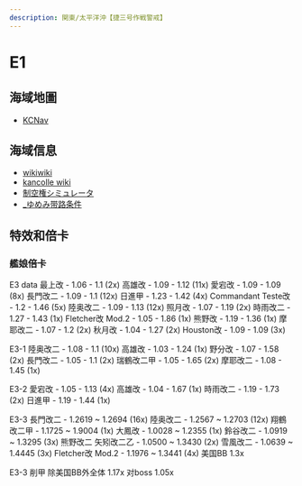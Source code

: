 ```yaml
---
description: 関東/太平洋沖【捷三号作戦警戒】
---
```


# E1

## 海域地圖

* [KCNav](https://tsunkit.net/nav/#/53-3)

## 海域信息

* [wikiwiki](https://wikiwiki.jp/kancolle/%E7%99%BA%E4%BB%A4%EF%BC%81%E3%80%8C%E6%8D%B7%E4%B8%89%E5%8F%B7%E4%BD%9C%E6%88%A6%E8%AD%A6%E6%88%92%E3%80%8D/E3)
* [kancolle wiki](https://en.kancollewiki.net/Winter_2022_Event/Main_Operation#E-3)
* [制空権シミュレータ](https://noro6.github.io/kcTools/simulator/)
* [_ゆめみ带路条件](https://bbs.nga.cn/read.php?pid=590746976&opt=128)

## 特效和倍卡

### 艦娘倍卡

E3 data
最上改 - 1.06 - 1.1 (2x)
高雄改 - 1.09 - 1.12 (11x)
愛宕改 - 1.09 - 1.09 (8x)
長門改二 - 1.09 - 1.1 (12x)
日進甲 - 1.23 - 1.42 (4x)
Commandant Teste改 - 1.2 - 1.46 (5x)
陸奥改二 - 1.09 - 1.13 (12x)
照月改 - 1.07 - 1.19 (2x)
時雨改二 - 1.27 - 1.43 (1x)
Fletcher改 Mod.2 - 1.05 - 1.86 (1x)
熊野改 - 1.19 - 1.36 (1x)
摩耶改二 - 1.07 - 1.2 (2x)
秋月改 - 1.04 - 1.27 (2x)
Houston改 - 1.09 - 1.09 (3x)

E3-1
陸奥改二 - 1.08 - 1.1 (10x)
高雄改 - 1.03 - 1.24 (1x)
野分改 - 1.07 - 1.58 (2x)
長門改二 - 1.05 - 1.1 (2x)
瑞鶴改二甲 - 1.05 - 1.65 (2x)
摩耶改二 - 1.08 - 1.45 (1x)

E3-2
愛宕改 - 1.05 - 1.13 (4x)
高雄改 - 1.04 - 1.67 (1x)
時雨改二 - 1.19 - 1.73 (2x)
日進甲 - 1.19 - 1.44 (1x)

E3-3
長門改二 - 1.2619 ~ 1.2694 (16x)
陸奥改二 - 1.2567 ~ 1.2703 (12x)
翔鶴改二甲 - 1.1725 ~ 1.9004 (1x)
大鳳改 - 1.0028 ~ 1.2355 (1x)
鈴谷改二 - 1.0919 ~ 1.3295 (3x)
熊野改二
矢矧改二乙 - 1.0500 ~ 1.3430 (2x)
雪風改二 - 1.0639 ~ 1.4445 (3x)
Fletcher改 Mod.2 - 1.1976 ~ 1.3441 (4x)
美国BB 1.3x

E3-3 削甲
除美国BB外全体 1.17x
对boss 1.05x
